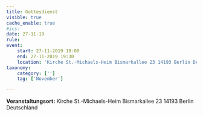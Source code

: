 ```yaml
---
title: Gottesdienst
visible: true
cache_enable: true
#ics: 
date: 27-11-19
rule: 
event:
	start: 27-11-2019 19:00
	end: 27-11-2019 19:30
	location: 'Kirche St.-Michaels-Heim Bismarkallee 23 14193 Berlin Deutschland'
taxonomy:
	category: ['']
	tag: ['November']

---
```




**Veranstaltungsort:** Kirche St.-Michaels-Heim
Bismarkallee 23
14193 Berlin
Deutschland

